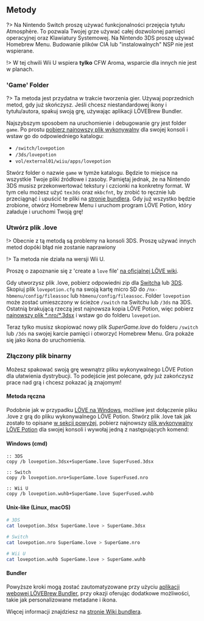 ﻿## Metody

?> Na Nintendo Switch proszę używać funkcjonalności przejęcia tytułu Atmosphère. To pozwala Twojej grze używać całej dozwolonej pamięci operacyjnej oraz Klawiatury Systemowej. Na Nintendo 3DS proszę używać Homebrew Menu. Budowanie plików CIA lub "instalowalnych" NSP nie jest wspierane.

!> W tej chwili Wii U wspiera **tylko** CFW Aroma, wsparcie dla innych nie jest w planach.

### 'Game' Folder

?> Ta metoda jest przydatna w trakcie tworzenia gier. Używaj poprzednich metod, gdy już skończysz. Jeśli chcesz niestandardowej ikony i tytułu/autora, spakuj swoją grę, używając aplikacji LÖVEBrew Bundler.

Najszybszym sposobem na uruchomienie i debugowanie gry jest folder `game`. Po prostu [pobierz najnowszy plik wykonywalny](https://github.com/TurtleP/LovePotion/releases) dla swojej konsoli i wstaw go do odpowiedniego katalogu:

- `/switch/lovepotion`
- `/3ds/lovepotion`
- `vol/external01/wiiu/apps/lovepotion`

Stwórz folder o nazwie `game` w tymże katalogu. Będzie to miejsce na wszystkie Twoje pliki źródłowe i zasoby. Pamiętaj jednak, że na Nintendo 3DS musisz przekonwertować tekstury i czcionki na konkretny format. W tym celu możesz użyć `tex3ds` oraz `mkbcfnt`, by zrobić to ręcznie lub przeciągnąć i upuścić te pliki na [stronie bundlera](https://bundle.lovebrew.org). Gdy już wszystko będzie zrobione, otwórz Homebrew Menu i uruchom program LÖVE Potion, który załaduje i uruchomi Twoją grę!

### Utwórz plik .love

!> Obecnie z tą metodą są problemy na konsoli 3DS. Proszę używać innych metod dopóki błąd nie zostanie naprawiony

!> Ta metoda nie działa na wersji Wii U.

Proszę o zapoznanie się z 'create a `love` file' [na oficjalnej LÖVE wiki](https://love2d.org/wiki/Game_Distribution#Create_a_.love-file).

Gdy utworzysz plik .love, pobierz odpowiedni zip dla [Switcha](files/switch-config.zip ":ignore") lub [3DS](files/3ds-config.zip ":ignore"). Skopiuj plik `lovepotion.cfg` na swoją kartę micro SD do `/nx-hbmenu/config/fileassoc` lub `hbmenu/config/fileassoc`. Folder `lovepotion` może zostać umieszczony w ścieżce `/switch` na Switchu lub `/3ds` na 3DS. Ostatnią brakującą rzeczą jest najnowsza kopia LÖVE Potion, więc pobierz [najnowszy plik \*.nro/\*.3dsx](https://github.com/TurtleP/LovePotion/releases) i wstaw go do folderu `lovepotion`.

Teraz tylko musisz skopiować nowy plik _SuperGame.love_ do folderu `/switch` lub `/3ds` na swojej karcie pamięci i otworzyć Homebrew Menu. Gra pokaże się jako ikona do uruchomienia.

### Złączony plik binarny

Możesz spakować swoją grę wewnątrz pliku wykonywalnego LÖVE Potion dla ułatwienia dystrybucji. To podejście jest polecane, gdy już zakończysz prace nad grą i chcesz pokazać ją znajomym!

#### Metoda ręczna

Podobnie jak w przypadku [LÖVE na Windows](https://love2d.org/wiki/Game_Distribution#Creating_a_Windows_Executable), możliwe jest dołączenie pliku .love z grą do pliku wykonywalnego LÖVE Potion. Stwórz plik .love tak jak zostało to opisane [w sekcji powyżej](#create-a-love-file), pobierz najnowszy [plik wykonywalny LÖVE Potion](https://github.com/TurtleP/LovePotion/releases) dla swojej konsoli i wywołaj jedną z następujących komend:

<!-- tabs:start -->

#### **Windows (cmd)**

```batch
:: 3DS
copy /b lovepotion.3dsx+SuperGame.love SuperFused.3dsx

:: Switch
copy /b lovepotion.nro+SuperGame.love SuperFused.nro

:: Wii U
copy /b lovepotion.wuhb+SuperGame.love SuperFused.wuhb

```

#### **Unix-like (Linux, macOS)**

```bash
# 3DS
cat lovepotion.3dsx SuperGame.love > SuperGame.3dsx

# Switch
cat lovepotion.nro SuperGame.love > SuperGame.nro

# Wii U
cat lovepotion.wuhb SuperGame.love > SuperGame.wuhb

```

<!-- tabs:end -->

#### Bundler

Powyższe kroki mogą zostać zautomatyzowane przy użyciu [aplikacji webowej LÖVEBrew Bundler](https://bundle.lovebrew.org), przy okazji oferując dodatkowe możliwości, takie jak personalizowane metadane i ikona.

Więcej informacji znajdziesz na [stronie Wiki bundlera](/bundler/index.md).